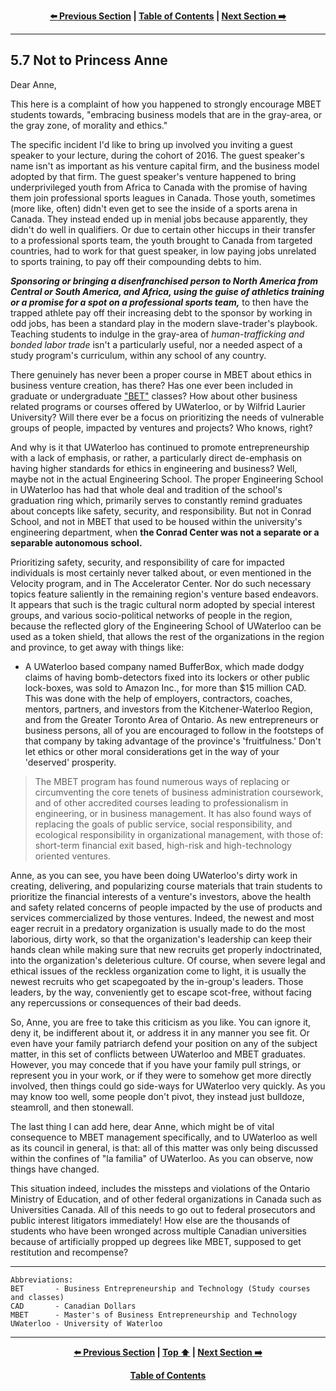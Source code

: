 <div align="center">
  
  **[:arrow_left: Previous Section][Prev] | [Table of Contents][TOC] | [Next Section :arrow_right:][Next]**
  
  [Prev]: ./05-06.md
  [Next]: ./05-08.md
  [TOC]: ./README.md#table-of-contents
  
</div>

---

## 5.7 Not to Princess Anne

Dear Anne,

This here is a complaint of how you happened to strongly encourage MBET students towards, "embracing business models that are in the gray-area, or the gray zone, of morality and ethics." 

The specific incident I'd like to bring up involved you inviting a guest speaker to your lecture, during the cohort of 2016. The guest speaker's name isn't as important as his venture capital firm, and the business model adopted by that firm. The guest speaker's venture happened to bring underprivileged youth from Africa to Canada with the promise of having them join professional sports leagues in Canada. Those youth, sometimes (more like, often) didn't even get to see the inside of a sports arena in Canada. They instead ended up in menial jobs because apparently, they didn't do well in qualifiers. Or due to certain other hiccups in their transfer to a professional sports team, the youth brought to Canada from targeted countries, had to work for that guest speaker, in low paying jobs unrelated to sports training, to pay off their compounding debts to him. 

***Sponsoring or bringing a disenfranchised person to North America from Central or South America, and Africa, using the guise of athletics training or a promise for a spot on a professional sports team,*** to then have the trapped athlete pay off their increasing debt to the sponsor by working in odd jobs, has been a standard play in the modern slave-trader's playbook. Teaching students to indulge in the gray-area of *human-trafficking and bonded labor trade* isn't a particularly useful, nor a needed aspect of a study program's curriculum, within any school of any country. 

There genuinely has never been a proper course in MBET about ethics in business venture creation, has there? Has one ever been included in graduate or undergraduate ["BET"](https://uwaterloo.ca/conrad-school-entrepreneurship-business/graduate-students/master-business-entrepreneurship-and-technology/courses) classes? How about other business related programs or courses offered by UWaterloo, or by Wilfrid Laurier University? Will there ever be a focus on prioritizing the needs of vulnerable groups of people, impacted by ventures and projects? Who knows, right? 

And why is it that UWaterloo has continued to promote entrepreneurship with a lack of emphasis, or rather, a particularly direct de-emphasis on having higher standards for ethics in engineering and business? Well, maybe not in the actual Engineering School. The proper Engineering School in UWaterloo has had that whole deal and tradition of the school's graduation ring which, primarily serves to constantly remind graduates about concepts like safety, security, and responsibility. But not in Conrad School, and not in MBET that used to be housed within the university's engineering department, when **the Conrad Center was not a separate or a separable autonomous school.** 

Prioritizing safety, security, and responsibility of care for impacted individuals is most certainly never talked about, or even mentioned in the Velocity program, and in The Accelerator Center. Nor do such necessary topics feature saliently in the remaining region's venture based endeavors. It appears that such is the tragic cultural norm adopted by special interest groups, and various socio-political networks of people in the region, because the reflected glory of the Engineering School of UWaterloo can be used as a token shield, that allows the rest of the organizations in the region and province, to get away with things like: 

- A UWaterloo based company named BufferBox, which made dodgy claims of having bomb-detectors fixed into its lockers or other public lock-boxes, was sold to Amazon Inc., for more than $15 million CAD. This was done with the help of employers, contractors, coaches, mentors, partners, and investors from the Kitchener-Waterloo Region, and from the Greater Toronto Area of Ontario. As new entrepreneurs or business persons, all of you are encouraged to follow in the footsteps of that company by taking advantage of the province's 'fruitfulness.' Don't let ethics or other moral considerations get in the way of your 'deserved' prosperity. 

>The MBET program has found numerous ways of replacing or circumventing the core tenets of business administration coursework, and of other accredited courses leading to professionalism in engineering, or in business management. It has also found ways of replacing the goals of public service, social responsibility, and ecological responsibility in organizational management, with those of: short-term financial exit based, high-risk and high-technology oriented ventures. 

Anne, as you can see, you have been doing UWaterloo's dirty work in creating, delivering, and popularizing course materials that train students to prioritize the financial interests of a venture's investors, above the health and safety related concerns of people impacted by the use of products and services commercialized by those ventures. Indeed, the newest and most eager recruit in a predatory organization is usually made to do the most laborious, dirty work, so that the organization's leadership can keep their hands clean while making sure that new recruits get properly indoctrinated, into the organization's deleterious culture. Of course, when severe legal and ethical issues of the reckless organization come to light, it is usually the newest recruits who get scapegoated by the in-group's leaders. Those leaders, by the way, conveniently get to escape scot-free, without facing any repercussions or consequences of their bad deeds.

So, Anne, you are free to take this criticism as you like. You can ignore it, deny it, be indifferent about it, or address it in any manner you see fit. Or even have your family patriarch defend your position on any of the subject matter, in this set of conflicts between UWaterloo and MBET graduates. However, you may concede that if you have your family pull strings, or represent you in your work, or if they were to somehow get more directly involved, then things could go side-ways for UWaterloo very quickly. As you may know too well, some people don't pivot, they instead just bulldoze, steamroll, and then stonewall.
        
The last thing I can add here, dear Anne, which might be of vital consequence to MBET management specifically, and to UWaterloo as well as its council in general, is that: all of this matter was only being discussed within the confines of "la familia" of UWaterloo. As you can observe, now things have changed. 

This situation indeed, includes the missteps and violations of the Ontario Ministry of Education, and of other federal organizations in Canada such as Universities Canada. All of this needs to go out to federal prosecutors and public interest litigators immediately! How else are the thousands of students who have been wronged across multiple Canadian universities because of artificially propped up degrees like MBET, supposed to get restitution and recompense? 

---

```
Abbreviations:
BET       - Business Entrepreneurship and Technology (Study courses and classes)
CAD       - Canadian Dollars
MBET      - Master's of Business Entrepreneurship and Technology 
UWaterloo - University of Waterloo
```

---
<div align="center">
  
  **[:arrow_left: Previous Section][Prev] | [Top :arrow_up:][Top] | [Next Section :arrow_right:][Next]** 
  
  **[Table of Contents][TOC]**

  [Prev]: ./05-06.md
  [Top]: ./05-07.md#57-not-to-princess-anne
  [Next]: ./05-08.md
  [TOC]: ./README.md#table-of-contents
  
</div>
